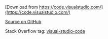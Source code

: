 
[Download from https://code.visualstudio.com/](https://code.visualstudio.com/)

[Source on GitHub](https://github.com/microsoft/vscode)

Stack Overflow tag: [visual-studio-code](https://stackoverflow.com/questions/tagged/visual-studio-code)
